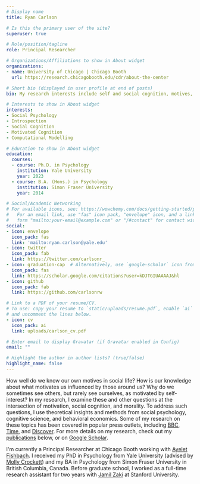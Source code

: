 ```yaml
---
# Display name
title: Ryan Carlson

# Is this the primary user of the site?
superuser: true

# Role/position/tagline
role: Principal Researcher

# Organizations/Affiliations to show in About widget
organizations:
- name: University of Chicago | Chicago Booth
  url: https://research.chicagobooth.edu/cdr/about-the-center

# Short bio (displayed in user profile at end of posts)
bio: My research interests include self and social cognition, motives, and morality.

# Interests to show in About widget
interests:
- Social Psychology
- Introspection
- Social Cognition
- Motivated Cognition
- Computational Modelling

# Education to show in About widget
education:
  courses:
  - course: Ph.D. in Psychology
    institution: Yale University
    year: 2023
  - course: B.A. (Hons.) in Psychology
    institution: Simon Fraser University
    year: 2014

# Social/Academic Networking
# For available icons, see: https://wowchemy.com/docs/getting-started/page-builder/#icons
#   For an email link, use "fas" icon pack, "envelope" icon, and a link in the
#   form "mailto:your-email@example.com" or "/#contact" for contact widget.
social:
- icon: envelope
  icon_pack: fas
  link: 'mailto:ryan.carlson@yale.edu'
- icon: twitter
  icon_pack: fab
  link: https://twitter.com/carlsonr_
- icon: graduation-cap  # Alternatively, use `google-scholar` icon from `ai` icon pack
  icon_pack: fas
  link: https://scholar.google.com/citations?user=kDJTGIUAAAAJ&hl
- icon: github
  icon_pack: fab
  link: https://github.com/carlsonrw

# Link to a PDF of your resume/CV.
# To use: copy your resume to `static/uploads/resume.pdf`, enable `ai` icons in `params.toml`, 
# and uncomment the lines below.
- icon: cv
  icon_pack: ai
  link: uploads/carlson_cv.pdf

# Enter email to display Gravatar (if Gravatar enabled in Config)
email: ""

# Highlight the author in author lists? (true/false)
highlight_name: false
---
```


How well do we know our own motives in social life? How is our knowledge about what motivates us influenced by those around us? Why do we sometimes see others, but rarely see ourselves, as motivated by self-interest? In my research, I examine these and other questions at the intersection of motivation, social cognition, and morality. To address such questions, I use theoretical insights and methods from social psychology, cognitive science, and behavioral economics. Some of my research on these topics has been covered in popular press outlets, including [BBC](https://www.bbc.com/worklife/article/20211122-why-overly-kind-and-moral-people-can-rub-you-up-the-wrong-way), [Time](https://time.com/5859459/in-defense-of-virtue-signaling-2/), and [Discover](https://www.discovermagazine.com/mind/how-will-we-remember-the-coronavirus-pandemic). For more details on my research, check out my [publications](#featured) below, or on [Google Scholar](https://scholar.google.com/citations?user=kDJTGIUAAAAJ&hl=en&oi=ao).

I'm currently a Principal Researcher at Chicago Booth working with [Ayelet Fishbach](https://www.chicagobooth.edu/faculty/directory/f/ayelet-fishbach). I received my PhD in Psychology from Yale University (advised by [Molly Crockett](http://www.crockettlab.org/people)) and my BA in Psychology from Simon Fraser University in British Columbia, Canada. Before graduate school, I worked as a full-time research assistant for two years with [Jamil Zaki](https://www.ssnl.stanford.edu/) at Stanford University. 
